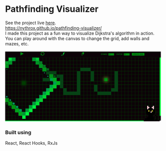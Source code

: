 
# Pathfinding Visualizer
See the project live [here](https://nythrox.github.io/pathfinding-visualizer/).
<br>
https://nythrox.github.io/pathfinding-visualizer/
<br>
I made this project as a fun way to visualize Dijkstra's algorithm in action. You can play around with the canvas to change the grid, add walls and mazes, etc. 
<br><br>
<img src="https://raw.githubusercontent.com/nythrox/pathfinding-visualizer/master/github/images/img.png">
<br>

### Built using
React, React Hooks, RxJs
